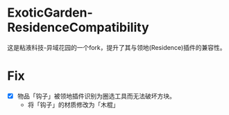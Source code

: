 # ExoticGarden-ResidenceCompatibility

这是粘液科技-异域花园的一个fork，提升了其与领地(Residence)插件的兼容性。

# Fix

* [x] 物品「钩子」被领地插件识别为圈选工具而无法破坏方块。
  * 将「钩子」的材质修改为「木棍」